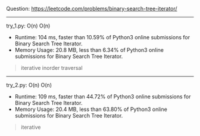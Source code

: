Question: https://leetcode.com/problems/binary-search-tree-iterator/

---

try_1.py: O(n) O(n)

* Runtime: 104 ms, faster than 10.59% of Python3 online submissions for Binary Search Tree Iterator.
* Memory Usage: 20.8 MB, less than 6.34% of Python3 online submissions for Binary Search Tree Iterator.

> iterative inorder traversal

---

try_2.py: O(n) O(n)

* Runtime: 109 ms, faster than 44.72% of Python3 online submissions for Binary Search Tree Iterator.
* Memory Usage: 20.4 MB, less than 63.80% of Python3 online submissions for Binary Search Tree Iterator.

> iterative
